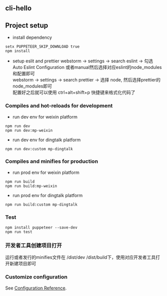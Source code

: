 ## cli-hello

## Project setup
- install dependency
```
setx PUPPETEER_SKIP_DOWNLOAD true
npm install
```
- setup eslit and prettier
webstorm -> settings -> search eslint -> 勾选 Auto Eslint Configuration 或者manual然后选择对应eslint的node_modules和配置即可 <br>
webstorm -> settings -> search prettier -> 选择 node, 然后选择prettier的node_modules即可 <br>
配置好之后就可以使用 ctrl+alt+shift+p 快捷键来格式化代码了 

### Compiles and hot-reloads for development
- run dev env for weixin platform
```
npm run dev
npm run dev:mp-weixin
```
- run dev env for dingtalk platform
```
npm run dev:custom mp-dingtalk
```

### Compiles and minifies for production
- run prod env for weixin platform
```
npm run build
npm run build:mp-weixin
```
- run prod env for dingtalk platform
```
npm run build:custom mp-dingtalk
```

### Test
```
npm install puppeteer --save-dev
npm run test
```

### 开发者工具创建项目打开
运行或者发行的minifies文件在 /dist/dev  /dist/build下，使用对应开发者工具打开新建项目即可

### Customize configuration
See [Configuration Reference](https://cli.vuejs.org/config/).
